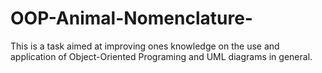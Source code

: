 # OOP-Animal-Nomenclature-
This is a task aimed at improving ones knowledge on the use and application of Object-Oriented Programing and UML diagrams in general.
